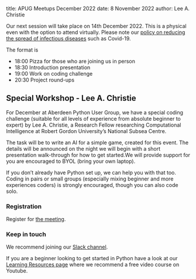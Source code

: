 title: APUG Meetups December 2022
date: 8 November 2022
author: Lee A. Christie

Our next session will take place on 14th December 2022. This is a physical even with the option to attend virtually. Please note our [policy on reducing the spread of infectious diseases](https://codethecity.org/policy-for-reducing-the-spread-of-infectious-diseases/) such as Covid-19.

The format is 

* 18:00 Pizza for those who are joining us in person
* 18:30 Introduction presentation
* 19:00 Work on coding challenge
* 20:30 Project round-ups

## Special Workshop -  Lee A. Christie

For December at Aberdeen Python User Group, we have a special coding challenge (suitable for all levels of experience from absolute beginner to expert) by Lee A. Christie, a Research Fellow researching Computational Intelligence at Robert Gordon University’s National Subsea Centre.

The task will be to write an AI for a simple game, created for this event. The details will be announced on the night we will begin with a short presentation walk-through for how to get started.We will provide support for you are encouraged to BYOL (bring your own laptop).

If you don’t already have Python set up, we can help you with that too. Coding in pairs or small groups (especially mixing beginner and more experiences coders) is strongly encouraged, though you can also code solo.

### Registration

Register for [the meeting](https://ti.to/code-the-city/apug-dec-2022). 

### Keep in touch
We recommend joining our [Slack channel](https://join.slack.com/t/python-aberdeen/shared_invite/zt-gfjps8xe-M9YkWloAUL73blPovaHvFA). 

If you are a beginner looking to get started in Python have a look at our [Learning Resources page](https://pythonaberdeen.github.io/pages/learning-resources.html) where we recommend a free video course on Youtube. 


